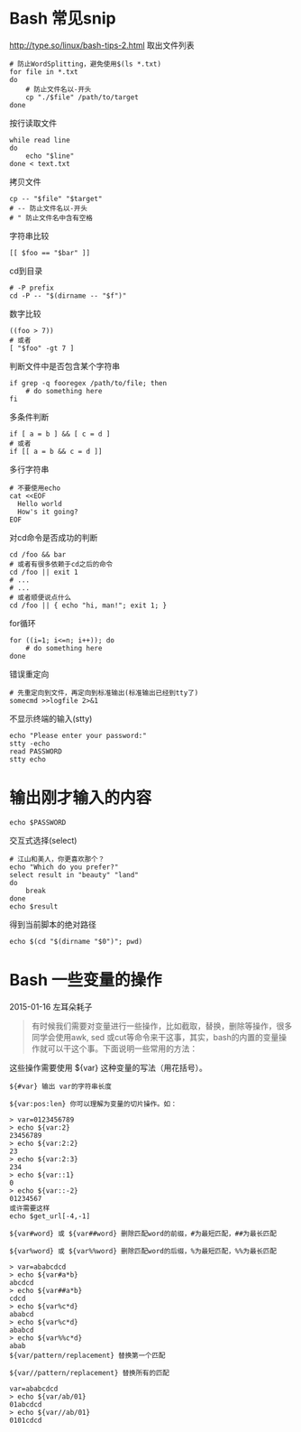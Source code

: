 # Bash 常见snip
http://type.so/linux/bash-tips-2.html
取出文件列表
```
# 防止WordSplitting，避免使用$(ls *.txt)
for file in *.txt
do
    # 防止文件名以-开头
    cp "./$file" /path/to/target
done
```

按行读取文件
```
while read line
do
    echo "$line"
done < text.txt
```

拷贝文件
```
cp -- "$file" "$target"
# -- 防止文件名以-开头
# " 防止文件名中含有空格
```

字符串比较
```
[[ $foo == "$bar" ]]
```

cd到目录
```
# -P prefix
cd -P -- "$(dirname -- "$f")"
```

数字比较
```
((foo > 7))
# 或者
[ "$foo" -gt 7 ]
```

判断文件中是否包含某个字符串
```
if grep -q fooregex /path/to/file; then
    # do something here
fi
```

多条件判断
```
if [ a = b ] && [ c = d ]
# 或者
if [[ a = b && c = d ]]
```

多行字符串
```
# 不要使用echo
cat <<EOF
  Hello world
  How's it going?
EOF
```

对cd命令是否成功的判断
```
cd /foo && bar
# 或者有很多依赖于cd之后的命令
cd /foo || exit 1
# ...
# ...
# 或者顺便说点什么 
cd /foo || { echo "hi, man!"; exit 1; }
```

for循环
```
for ((i=1; i<=n; i++)); do
    # do something here
done
```

错误重定向
```
# 先重定向到文件，再定向到标准输出(标准输出已经到tty了)
somecmd >>logfile 2>&1
```

不显示终端的输入(stty)
```
echo "Please enter your password:"
stty -echo
read PASSWORD
stty echo
```

# 输出刚才输入的内容
```
echo $PASSWORD
```

交互式选择(select)
```
# 江山和美人，你更喜欢那个？
echo "Which do you prefer?"
select result in "beauty" "land"
do
    break
done
echo $result
```

得到当前脚本的绝对路径
```
echo $(cd "$(dirname "$0")"; pwd)
```


# Bash 一些变量的操作
2015-01-16 左耳朵耗子

> 有时候我们需要对变量进行一些操作，比如截取，替换，删除等操作，很多同学会使用awk, sed 或cut等命令来干这事，其实，bash的内置的变量操作就可以干这个事。下面说明一些常用的方法：

这些操作需要使用 ${var} 这种变量的写法（用花括号）。

```
${#var} 输出 var的字符串长度

${var:pos:len} 你可以理解为变量的切片操作。如：

> var=0123456789
> echo ${var:2}
23456789
> echo ${var:2:2}
23
> echo ${var:2:3}
234
> echo ${var::1}
0
> echo ${var::-2}
01234567
或许需要这样
echo $get_url[-4,-1]

${var#word} 或 ${var##word} 删除匹配word的前缀，#为最短匹配，##为最长匹配

${var%word} 或 ${var%%word} 删除匹配word的后缀，%为最短匹配，%%为最长匹配

> var=ababcdcd
> echo ${var#a*b}
abcdcd
> echo ${var##a*b}
cdcd
> echo ${var%c*d}
ababcd
> echo ${var%c*d}
ababcd
> echo ${var%%c*d}
abab
${var/pattern/replacement} 替换第一个匹配

${var//pattern/replacement} 替换所有的匹配

var=ababcdcd
> echo ${var/ab/01}
01abcdcd
> echo ${var//ab/01}
0101cdcd
```

